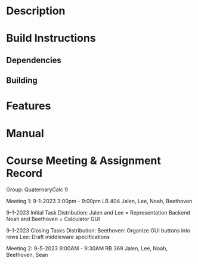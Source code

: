 # Description

# Build Instructions

## Dependencies

## Building

# Features

# Manual

# Course Meeting & Assignment Record

Group: QuaternaryCalc 9

Meeting 1:
9-1-2023
3:00pm - 9:00pm
LB 404
Jalen, Lee, Noah, Beethoven

9-1-2023 Initial Task Distribution:
Jalen and Lee = Representation Backend
Noah and Beethoven = Calculator GUI

9-1-2023 Closing Tasks Distribution:
Beethoven: Organize GUI buttons into rows
Lee: Draft middleware specifications

Meeting 2:
9-5-2023
9:00AM - 9:30AM
RB 369
Jalen, Lee, Noah, Beethoven, Sean




